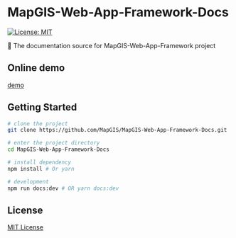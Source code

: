 # MapGIS-Web-App-Framework-Docs

[![License: MIT](https://img.shields.io/badge/License-MIT-blue.svg)](https://opensource.org/licenses/MIT)

📝 The documentation source for MapGIS-Web-App-Framework project

## Online demo

[demo](https://mapgis.github.io/mapgis-web-app-framework-docs)

## Getting Started

```bash
# clone the project
git clone https://github.com/MapGIS/MapGIS-Web-App-Framework-Docs.git

# enter the project directory
cd MapGIS-Web-App-Framework-Docs

# install dependency
npm install # Or yarn

# development
npm run docs:dev # OR yarn docs:dev
```

## License

[MIT License](https://github.com/MapGIS/MapGIS-Web-App-Framework-Docs/blob/master/LICENSE)
